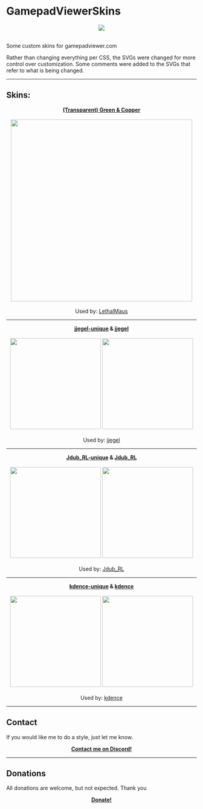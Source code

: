 # GamepadViewerSkins

<p align="center">
  <img src="https://lethalmaus.github.io/GamepadViewerSkins/transparent-green/Controller.png"><br><br>
</p>

Some custom skins for gamepadviewer.com

Rather than changing everything per CSS, the SVGs were changed for more control over customization. Some comments were added to the SVGs that refer to what is being changed.

---

## Skins:

<p align="center">
  <b><a href="https://gamepadviewer.com/?p=1&s=8&editcss=https%3A%2F%2Flethalmaus.github.io%2FGamepadViewerSkins%2Ftransparent-green%2Fstyle.css" alt="GamepadViewer.com">(Transparent) Green & Copper</a></b><br><br>
  <img src="https://lethalmaus.github.io/GamepadViewerSkins/transparent-green/Controller.png" width="480"><br><br>
  Used by: <a href="https://twitch.tv/lethalmaus" alt="Twitch">LethalMaus</a>
</p>

---

<p align="center">
  <b><a href="https://gamepadviewer.com/?p=1&s=8&editcss=https%3A%2F%2Flethalmaus.github.io%2FGamepadViewerSkins%2Fjjegel-unique%2Fstyle.css" alt="GamepadViewer.com">jjegel-unique</a>
 & <a href="https://gamepadviewer.com/?p=1&s=8&editcss=https%3A%2F%2Flethalmaus.github.io%2FGamepadViewerSkins%2Fjjegel%2Fstyle.css" alt="GamepadViewer.com">jjegel</a></b><br><br>
  <img src="https://lethalmaus.github.io/GamepadViewerSkins/jjegel-unique/Controller.png" width="240">
  <img src="https://lethalmaus.github.io/GamepadViewerSkins/jjegel/Controller.png" width="240"><br><br>
  Used by: <a href="https://twitch.tv/jjegel" alt="Twitch">jjegel</a>
</p>

---

<p align="center">
  <b><a href="https://gamepadviewer.com/?p=1&s=8&editcss=https%3A%2F%2Flethalmaus.github.io%2FGamepadViewerSkins%2FJdub_RL-unique%2Fstyle.css" alt="GamepadViewer.com">Jdub_RL-unique</a>
 & <a href="https://gamepadviewer.com/?p=1&s=8&editcss=https%3A%2F%2Flethalmaus.github.io%2FGamepadViewerSkins%2FJdub_RL%2Fstyle.css" alt="GamepadViewer.com">Jdub_RL</a></b><br><br>
  <img src="https://lethalmaus.github.io/GamepadViewerSkins/Jdub_RL-unique/Controller.png?" width="240">
  <img src="https://lethalmaus.github.io/GamepadViewerSkins/Jdub_RL/Controller.png?" width="240"><br><br>
  Used by: <a href="https://twitch.tv/Jdub_RL" alt="Twitch">Jdub_RL</a>
</p>

---

<p align="center">
  <b><a href="https://gamepadviewer.com/?p=1&s=8&editcss=https%3A%2F%2Flethalmaus.github.io%2FGamepadViewerSkins%2Fkdence-unique%2Fstyle.css" alt="GamepadViewer.com">kdence-unique</a>
 & <a href="https://gamepadviewer.com/?p=1&s=8&editcss=https%3A%2F%2Flethalmaus.github.io%2FGamepadViewerSkins%2Fkdence%2Fstyle.css" alt="GamepadViewer.com">kdence</a></b><br><br>
  <img src="https://lethalmaus.github.io/GamepadViewerSkins/kdence-unique/Controller.png?" width="240">
  <img src="https://lethalmaus.github.io/GamepadViewerSkins/kdence/Controller.png?" width="240"><br><br>
  Used by: <a href="https://twitch.tv/kdence" alt="Twitch">kdence</a>
</p>

---

## Contact

If you would like me to do a style, just let me know.

<p align="center">
  <a href="https://discord.gg/asZsz2F"><b>Contact me on Discord!</b></a>
</p>

---

## Donations

All donations are welcome, but not expected. Thank you

<p align="center">
  <a href="https://paypal.me/JamesCullimore/5,00"><b>Donate!</b></a>
</p>
